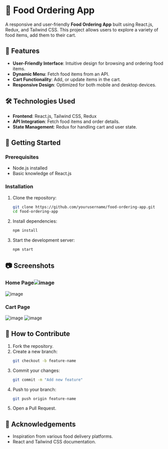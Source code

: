 # 🍔 Food Ordering App

A responsive and user-friendly **Food Ordering App** built using React.js, Redux, and Tailwind CSS. This project allows users to explore a variety of food items, add them to their cart.

## 📌 Features

- **User-Friendly Interface**: Intuitive design for browsing and ordering food items.
- **Dynamic Menu**: Fetch food items from an API.
- **Cart Functionality**: Add, or update items in the cart.
- **Responsive Design**: Optimized for both mobile and desktop devices.

## 🛠️ Technologies Used

- **Frontend**: React.js, Tailwind CSS, Redux
- **API Integration**: Fetch food items and order details.
- **State Management**: Redux for handling cart and user state.

## 🚀 Getting Started

### Prerequisites
- Node.js installed
- Basic knowledge of React.js

### Installation
1. Clone the repository:
   ```bash
   git clone https://github.com/yourusername/food-ordering-app.git
   cd food-ordering-app
   ```
2. Install dependencies:
   ```bash
   npm install
   ```
3. Start the development server:
   ```bash
   npm start
   ```

## 📷 Screenshots

### Home Page![image](https://github.com/user-attachments/assets/4414991e-1281-44d3-934e-a98dbb46dc5f)
![image](https://github.com/user-attachments/assets/577cd905-fe60-4e2c-a89e-384807ac7689)

### Cart Page
![image](https://github.com/user-attachments/assets/b019a77c-58b6-4999-9b64-a22ce8b762bb)
![image](https://github.com/user-attachments/assets/f7f78609-b421-47a2-9c53-a6219fc77d3a)

## 📝 How to Contribute

1. Fork the repository.
2. Create a new branch:
   ```bash
   git checkout -b feature-name
   ```
3. Commit your changes:
   ```bash
   git commit -m "Add new feature"
   ```
4. Push to your branch:
   ```bash
   git push origin feature-name
   ```
5. Open a Pull Request.

## 🙌 Acknowledgements

- Inspiration from various food delivery platforms.
- React and Tailwind CSS documentation.
